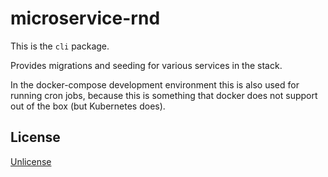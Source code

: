 # microservice-rnd

This is the `cli` package.

Provides migrations and seeding for various services in the stack.

In the docker-compose development environment this is also used for running cron jobs,
because this is something that docker does not support out of the box (but Kubernetes does).

## License

[Unlicense](./UNLICENSE)

